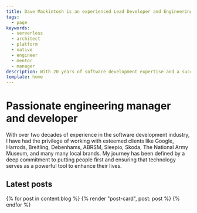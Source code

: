```yaml
---
title: Dave Mackintosh is an experienced Lead Developer and Engineering Manager
tags:
  - page
keywords:
  - serverless
  - architect
  - platform
  - native
  - engineer
  - mentor
  - manager
description: With 20 years of software development expertise and a successful 10-year solo business. Explore my track record of working with renowned clients and delivering stable, high-performant code with a people-first approach
template: home
---
```


# Passionate engineering manager and developer

With over two decades of experience in the software development industry, I have had the privilege of working with esteemed clients like Google, Harrods, Breitling, Debenhams, ABRSM, Sleepio, Skoda, The National Army Museum, and many many local brands. My journey has been defined by a deep commitment to putting people first and ensuring that technology serves as a powerful tool to enhance their lives.

## Latest posts

{% for post in content.blog %}
{% render "post-card", post: post %}
{% endfor %}
